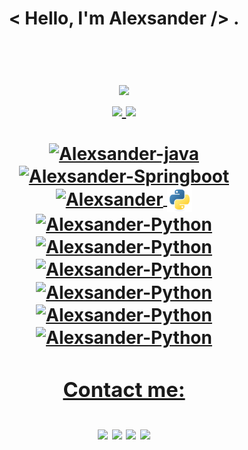 <h1 align="center">
<div id="header" align="center">

< Hello, I'm Alexsander /> .

#

<div id="header" align="center">
  <img src="https://media.giphy.com/media/gjrYDwbjnK8x36xZIO/giphy.gif" height="300">
</div>

<div align="center">
  <a href="https://github.com/silvaalexsander">
  <img height="180em" src="https://github-readme-stats.vercel.app/api?username=silvaalexsander&show_icons=true&theme=dark&include_all_commits=true&count_private=true"/>
  <img height="180em" src="https://github-readme-stats.vercel.app/api/top-langs/?username=silvaalexsander&layout=compact&langs_count=7&theme=dark"/>
</div>



  
<div align="center">
<div style="display: inline_block"><br>
  <img align="center" alt="Alexsander-java" height="40" width="40"  <img src="https://cdn.jsdelivr.net/gh/devicons/devicon/icons/java/java-original.svg" /> 
  <img align="center" alt="Alexsander-Springboot" height="40" width="40"   <img src="https://cdn.jsdelivr.net/gh/devicons/devicon/icons/spring/spring-original-wordmark.svg" />
  <img align="center" alt="Alexsander" height="40" width="40" <img src="https://cdn.jsdelivr.net/gh/devicons/devicon/icons/mysql/mysql-original-wordmark.svg" />
  <img align="center" alt="Alexsander-Python" height="40" width="40" src="https://raw.githubusercontent.com/devicons/devicon/master/icons/python/python-original.svg">
  <img align="center" alt="Alexsander-Python" height="40" width="40" src="https://cdn.worldvectorlogo.com/logos/react-2.svg">
  <img align="center" alt="Alexsander-Python" height="40" width="40" src="https://cdn.worldvectorlogo.com/logos/nodejs-icon.svg">
  <img align="center" alt="Alexsander-Python" height="40" width="40" src="https://cdn.worldvectorlogo.com/logos/c--4.svg">
  <img align="center" alt="Alexsander-Python" height="40" width="40" src="https://cdn.worldvectorlogo.com/logos/html-1.svg">
  <img align="center" alt="Alexsander-Python" height="40" width="40" src="https://cdn.worldvectorlogo.com/logos/css-3.svg">
  <img align="center" alt="Alexsander-Python" height="40" width="40" src="https://cdn.worldvectorlogo.com/logos/nestjs.svg">

  
  
  
  ### Contact me:
</div>
<div align="center">
 <a href="https://api.whatsapp.com/send?phone=5531991368562&text=%22Ol%C3%A1%22/" target="_blank"><img src="https://img.shields.io/badge/WhatsApp-25D366?style=for-the-badge&logo=whatsapp&logoColor=white" target="_blank"></a>
 <a href = "alexander.silva14@live.com"><img src="https://img.shields.io/badge/-Gmail-%23333?style=for-the-badge&logo=gmail&logoColor=white" target="_blank"></a>
<a href="https://www.linkedin.com/in/"alexander.silva14@live.com target="_blank"><img src="https://img.shields.io/badge/-LinkedIn-%230077B5?style=for-the-badge&logo=linkedin&logoColor=white" target="_blank"></a> 
<a href="https://instagram.com/alexsand.er" target="_blank"><img src="https://img.shields.io/badge/-Instagram-%23E4405F?style=for-the-badge&logo=instagram&logoColor=white" target="_blank"></a>

</div>
